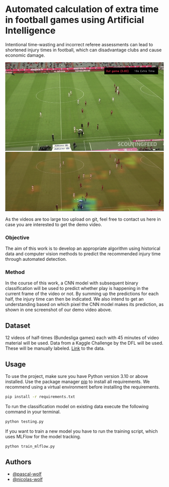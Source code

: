 # Automated calculation of extra time in football games using Artificial Intelligence

Intentional time-wasting and incorrect referee assessments can lead to shortened injury times in football, which can disadvantage clubs and cause economic damage.

![Model Prediction Example](/images/foul_example_one.png)
![Explainability Example](/images/foul_explainability_two.png)

As the videos are too large too upload on git, feel free to contact us here in case you are interested to get the demo video.

### Objective
The aim of this work is to develop an appropriate algorithm using historical data and computer vision methods to predict the recommended injury time through automated detection.

### Method
In the course of this work, a CNN model with subsequent binary classification will be used to predict whether play is happening in the current frame of the video or not. By summing up the predictions for each half, the injury time can then be indicated. We also intend to get an understanding based on which pixel the CNN model makes its prediction, as shown in one screenshot of our demo video above.


## Dataset
12 videos of half-times (Bundesliga games) each with 45 minutes of video material will be used. Data from a Kaggle Challenge by the DFL will be used. These will be manually labeled. [Link](https://www.kaggle.com/competitions/dfl-bundesliga-data-shootout/data) to the data.

## Usage

To use the project, make sure you have Python version 3.10 or above installed. 
Use the package manager [pip](https://pip.pypa.io/en/stable/) to install all requirements.
We recommend using a virtual environment before installing the requirements.

```bash
pip install -r requirements.txt
```

To run the classification model on existing data execute the following command in your terminal.

```bash
python testing.py
```

If you want to train a new model you have to run the training script, which uses MLFlow for the model tracking.

```bash
python train_mlflow.py
```


## Authors

- [@pascal-wolf](https://github.com/pascal-wolf)
- [@nicolas-wolf](https://github.com/nicolas-wolf)